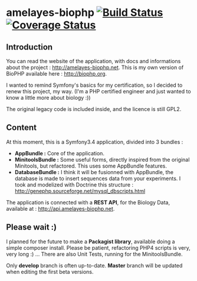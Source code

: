 # amelayes-biophp [![Build Status](https://travis-ci.com/amelaye/amelayes-biophp.svg?token=wTxpQV7yiNjECTcuzjCy&branch=develop)](https://travis-ci.com/amelaye/amelayes-biophp)[![Coverage Status](https://coveralls.io/repos/github/amelaye/amelayes-biophp/badge.svg?branch=develop)](https://coveralls.io/github/amelaye/amelayes-biophp?branch=develop)

## Introduction
You can read the website of the application, with docs and informations about the project : http://amelayes-biophp.net.
This is my own version of BioPHP available here : http://biophp.org.

I wanted to remind Symfony's basics for my certification, so I decided to renew this project, my way.
(I'm a PHP certified engineer and just wanted to know a little more about biology :))

The original legacy code is included inside, and the licence is still GPL2.

## Content
At this moment, this is a Symfony3.4 application, divided into 3 bundles :
- **AppBundle :** Core of the application.
- **MinitoolsBundle :** Some useful forms, directly inspired from the original Minitools, but refactored. This uses some AppBundle features.
- **DatabaseBundle :** I think it will be fusionned with AppBundle, the database is made to insert sequences data from your experiments.
I took and modelized with Doctrine this structure : http://genephp.sourceforge.net/mysql_dbscripts.html

The application is connected with a **REST API**, for the Biology Data, available at : http://api.amelayes-biophp.net.

## Please wait :)
I planned for the future to make a **Packagist library**, available doing a simple composer 
install. Please be patient, refactoring PHP4 scripts is very, very long :) ... 
There are also Unit Tests, running for the MinitoolsBundle.

Only **develop** branch is often up-to-date. **Master** branch will be updated when editing the first beta versions.